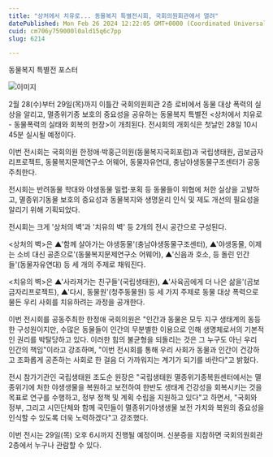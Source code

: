```yaml
---
title: "상처에서 치유로... 동물복지 특별전시회, 국회의원회관에서 열려"
datePublished: Mon Feb 26 2024 12:22:05 GMT+0000 (Coordinated Universal Time)
cuid: cm706y759000l0ald15q6c7pp
slug: 6214

---
```



동물복지 특별전 포스터

![이미지](https://cdn.hashnode.com/res/hashnode/image/upload/v1739260758140/06f3bea3-57cc-4168-aef3-ef6f02f7edca.png)

2월 28(수)부터 29일(목)까지 이틀간 국회의원회관 2층 로비에서 동물 대상 폭력의 실상을 알리고, 멸종위기종 보호의 중요성을 공유하는 동물복지 특별전 <상처에서 치유로 - 동물폭력의 실태와 회복의 현장>이 개최된다. 전시회의 개회식은 첫날인 28일 10시 45분 실시될 예정이다.

이번 전시회는 국회의원 한정애·박홍근의원(동물복지국회포럼)과 국립생태원, 곰보금자리프로젝트, 동물복지문제연구소 어웨어, 동물자유연대, 충남야생동물구조센터가 공동 주최한다.

전시회는 반려동물 학대와 야생동물 밀렵·포획 등 동물들이 위협에 처한 실상을 고발하고, 멸종위기동물 보호의 중요성과 동물복지와 생명윤리 인식 및 제도 개선의 필요성을 알리기 위해 기획되었다.

전시회는 크게 '상처의 벽'과 '치유의 벽' 등 2개의 전시 공간으로 구성된다.

<상처의 벽>은 ▲'함께 살아가는 야생동물'(충남야생동물구조센터), ▲'야생동물, 이제는 소비 대신 공존으로'(동물복지문제연구소 어웨어), ▲'신음과 호소, 등 돌린 인간들'(동물자유연대) 등 세 개의 주제로 채워진다.

<치유의 벽>은 ▲'사라져가는 친구들'(국립생태원), ▲'사육곰에게 더 나은 삶을'(곰보금자리프로젝트), ▲'다시, 동물원'(청주동물원) 등 세 가지 주제로 동물 대상 폭력으로 물든 우리 사회를 치유하려는 과정을 공개한다.

이번 전시회를 공동주최한 한정애 국회의원은 "인간과 동물은 모두 지구 생태계의 동등한 구성원이지만, 수많은 동물들이 인간의 무분별한 이용으로 인해 생명체로서의 기본적인 권리를 박탈당하고 있다. 이러한 힘의 불균형을 되돌리는 것은 그 누구도 아닌 우리 인간의 책임"이라고 강조하며, "이번 전시회를 통해 우리 사회가 동물과 인간이 건강하고 조화롭게 공존하는 사회로 한 걸음 더 가까워지는 계기가 되기를 바란다"고 밝혔다.

전시 참가기관인 국립생태원 조도순 원장은 "국립생태원 멸종위기종복원센터에서는 멸종위기에 처한 야생생물을 복원하고 보전하여 한반도 생태계 건강성을 회복시키는 것을 목표로 연구를 수행하고, 정부 정책 및 계획 수립을 지원하고 있다"고 하면서, "국회와 정부, 그리고 시민단체와 함께 국민들이 멸종위기야생생물 보전 가치와 복원의 중요성을 인식할 수 있도록 더욱 노력하겠다"고 강조했다.

이번 전시는 29일(목) 오후 6시까지 진행될 예정이며. 신분증을 지참하면 국회의원회관 2층에서 누구나 관람할 수 있다.